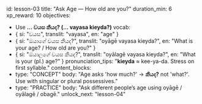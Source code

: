 id: lesson-03
title: "Ask Age — How old are you?"
duration_min: 6
xp_reward: 10
objectives:
  - Use **… වයස කීයද? (… vayasa kieyda?)**
vocab:
  - { si: "වයස", translit: "vayasa", en: "age" }
  - { si: "ඔයාගේ වයස කීයද?", translit: "oyāgē vayasa kieyda?", en: "What is your age? / How old are you?" }
  - { si: "ඔයාලගේ වයස කීයද?", translit: "oyālagē vayasa kieyda?", en: "What is your (pl.) age?" }
pronunciation_tips: "**kieyda** ≈ kee-ya-da. Stress on first syllable."
content_blocks:
  - type: "CONCEPT"
    body: "Age asks 'how much?' → **කීයද?** not 'what?'. Use with singular or plural possessives."
  - type: "PRACTICE"
    body: "Ask different people’s age using oyāgē / oyālagē / obagē."
unlock_next: "lesson-04"
